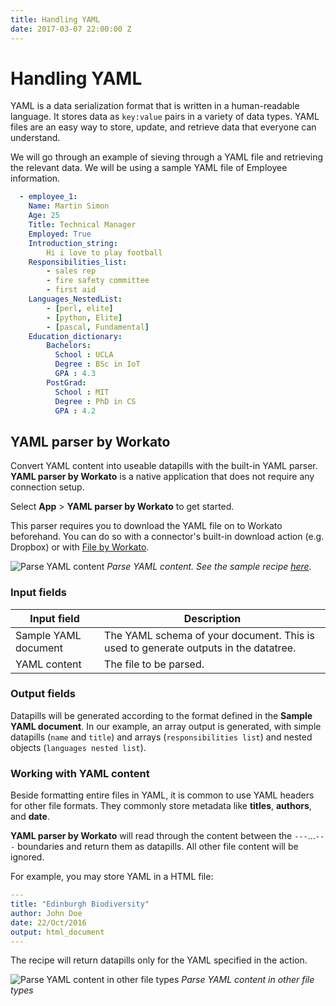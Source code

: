 ```yaml
---
title: Handling YAML
date: 2017-03-07 22:00:00 Z
---
```


# Handling YAML
YAML is a data serialization format that is written in a human-readable language. It stores data as `key:value` pairs in a variety of data types. YAML files are an easy way to store, update, and retrieve data that everyone can understand.

We will go through an example of sieving through a YAML file and retrieving the relevant data. We will be using a sample YAML file of Employee information.

```yaml
  - employee_1:
    Name: Martin Simon
    Age: 25
    Title: Technical Manager
    Employed: True
    Introduction_string:
        Hi i love to play football
    Responsibilities_list:
        - sales rep
        - fire safety committee
        - first aid
    Languages_NestedList:
        - [perl, elite]
        - [python, Elite]
        - [pascal, Fundamental]
    Education_dictionary:
        Bachelors:
          School : UCLA
          Degree : BSc in IoT
          GPA : 4.3
        PostGrad:
          School : MIT
          Degree : PhD in CS
          GPA : 4.2
```

## YAML parser by Workato
Convert YAML content into useable datapills with the built-in YAML parser. **YAML parser by Workato** is a native application that does not require any connection setup.

Select **App** > **YAML parser by Workato** to get started.

This parser requires you to download the YAML file on to Workato beforehand. You can do so with a connector's built-in download action (e.g. Dropbox) or with [File by Workato](/handling-files-and-attachments.md).

![Parse YAML content](~@img/features/handling-yaml/YAML-parser-by-workato.png)
*Parse YAML content. See the sample recipe [here](https://www.workato.com/recipes/969549).*

### Input fields
| Input field          | Description                                                                         |
| -------------------- | ----------------------------------------------------------------------------------- |
| Sample YAML document | The YAML schema of your document. This is used to generate outputs in the datatree. |
| YAML content         | The file to be parsed.                                                              |

### Output fields
Datapills will be generated according to the format defined in the **Sample YAML document**. In our example, an array output is generated, with simple datapills (`name` and `title`) and arrays (`responsibilities list`) and nested objects (`languages nested list`).

### Working with YAML content
Beside formatting entire files in YAML, it is common to use YAML headers for other file formats. They commonly store metadata like **titles**, **authors**, and **date**.

**YAML parser by Workato** will read through the content between the `---`...`---` boundaries and return them as datapills. All other file content will be ignored.

For example, you may store YAML in a HTML file:

```yaml
---
title: "Edinburgh Biodiversity"
author: John Doe
date: 22/Oct/2016
output: html_document
---
```

The recipe will return datapills only for the YAML specified in the action.

![Parse YAML content in other file types](~@img/features/handling-yaml/parse-yaml-in-other-types.png)
*Parse YAML content in other file types*
